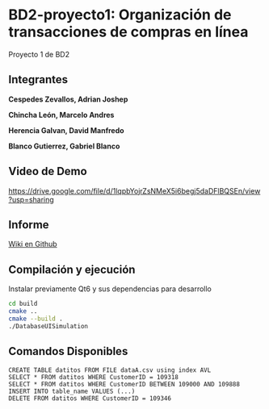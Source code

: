 # BD2-proyecto1: Organización de transacciones de compras en línea
Proyecto 1 de BD2

## Integrantes

**Cespedes Zevallos, Adrian Joshep**

**Chincha León, Marcelo Andres**

**Herencia Galvan, David Manfredo**

**Blanco Gutierrez, Gabriel Blanco**

## Video de Demo
https://drive.google.com/file/d/1lqpbYojrZsNMeX5i6begj5daDFlBQSEn/view?usp=sharing

## Informe
[Wiki en Github](https://github.com/marcelochincha/BD2-proyecto1/wiki)

## Compilación y ejecución
Instalar previamente Qt6 y sus dependencias para desarrollo
```bash
cd build
cmake ..
cmake --build .
./DatabaseUISimulation
```

## Comandos Disponibles

```Mysql
CREATE TABLE datitos FROM FILE dataA.csv using index AVL
SELECT * FROM datitos WHERE CustomerID = 109318
SELECT * FROM datitos WHERE CustomerID BETWEEN 109000 AND 109888
INSERT INTO table_name VALUES (...)
DELETE FROM datitos WHERE CustomerID = 109346
```
